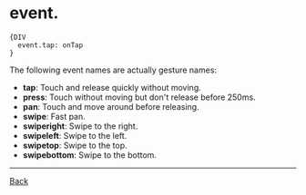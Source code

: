 # event.<event-name>

```
{DIV
  event.tap: onTap
}
```

The following event names are actually gesture names:
* __tap__: Touch and release quickly without moving.
* __press__: Touch without moving but don't release before 250ms.
* __pan__: Touch and move around before releasing.
* __swipe__: Fast pan.
* __swiperight__: Swipe to the right.
* __swipeleft__: Swipe to the left.
* __swipetop__: Swipe to the top.
* __swipebottom__: Swipe to the bottom.



----

[Back](xjs.view.md)
